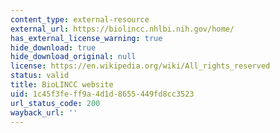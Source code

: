 ```yaml
---
content_type: external-resource
external_url: https://biolincc.nhlbi.nih.gov/home/
has_external_license_warning: true
hide_download: true
hide_download_original: null
license: https://en.wikipedia.org/wiki/All_rights_reserved
status: valid
title: BioLINCC website
uid: 1c45f3fe-ff9a-4d1d-8655-449fd8cc3523
url_status_code: 200
wayback_url: ''
---
```


